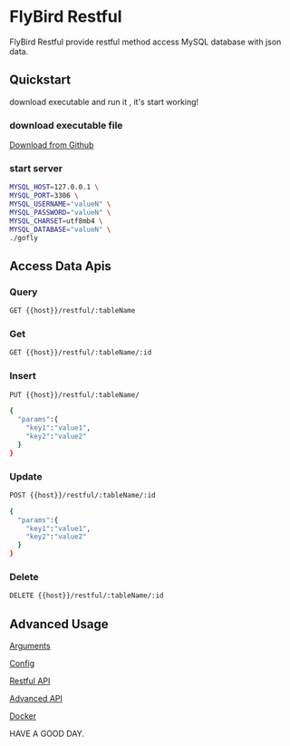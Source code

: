 # FlyBird  Restful

FlyBird  Restful provide restful method access MySQL database with json data.

## Quickstart

download executable and run it , it's start working!

### download executable file
[Download from Github](https://github.com/youwen21/flybird-restful/releases)

### start server

```bash
MYSQL_HOST=127.0.0.1 \
MYSQL_PORT=3306 \
MYSQL_USERNAME="valueN" \
MYSQL_PASSWORD="valueN" \
MYSQL_CHARSET=utf8mb4 \
MYSQL_DATABASE="valueN" \
./gofly 

```

## Access Data Apis

### Query
```bash
GET {{host}}/restful/:tableName
```

### Get
```bash
GET {{host}}/restful/:tableName/:id
```

### Insert
```bash
PUT {{host}}/restful/:tableName/

{
  "params":{
    "key1":"value1",
    "key2":"value2"
  }
}
```

### Update
```bash
POST {{host}}/restful/:tableName/:id

{
  "params":{
    "key1":"value1",
    "key2":"value2"
  }
}
```

### Delete
```bash
DELETE {{host}}/restful/:tableName/:id
```

## Advanced Usage
[Arguments](doc/arguments.md)

[Config](doc/config.md)

[Restful API](doc/restful-api.md)

[Advanced API](doc/advanced-api.md)

[Docker](doc/docker.md)

HAVE A GOOD DAY.


